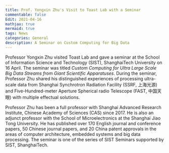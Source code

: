 ```yaml
---
title: Prof. Yongxin Zhu's Visit to Toast Lab with a Seminar
commentable: false
Edit: 2021-04-16
mathjax: true
mermaid: true
tags: News
categories: General
description: A Seminar on Custom Computing for Big Data
---
```


<p>Professor Yongxin Zhu visited Toast Lab and gave a seminar 
at the School of Information Science and Technology (SIST), ShanghaiTech University on 16 April. 
The seminar was titled <i>Custom Computing for Ultra Large Scale Big Data Streams from Giant Scientific Apparatuses</i>.
During the seminar, Professor Zhu shared his distinguished experiences of processing ultra-scale data 
from Shanghai Synchrotron Radiation Facility (SSRF, &#19978;&#28023;&#20809;&#28304;) and Five-Hundred-meter Aperture Spherical radio Telescope (FAST, &#20013;&#22269;&#22825;&#30524;) with multiple effectual solutions.</p>

<p>Professor Zhu has been a full professor with Shanghai Advanced Research Institute, Chinese Academy of Sciences (CAS) since 2017. He is also an adjunct professor with the School of Microelectronics at the Shanghai Jiao Tong University. 
He has published over 170 English journal and conference papers, 50 Chinese journal papers, and 20 China patent approvals in the areas of computer architecture, embedded systems and big data processing. 
The seminar is one of the series of SIST Seminars supported by SIST, ShanghaiTech.</p>


